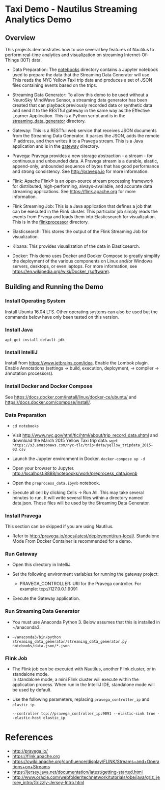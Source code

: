 
# Taxi Demo - Nautilus Streaming Analytics Demo

## Overview

This projects demonstrates how to use several key features of Nautilus to perform real-time analytics
and visualization on streaming Internet-Of-Things (IOT) data.

- Data Preparation: The [notebooks](notebooks) directory contains a Jupyter notebook used to prepare the data that
  the Streaming Data Generator will use.
  This reads the NYC Yellow Taxi trip data and produces a set of JSON files containing events based on the trips.

- Streaming Data Generator: To allow this demo to be used without a NeuroSky MindWave Sensor, a streaming data generator has been
  created that can playback previously recorded data or synthetic data and send it to the RESTful gateway
  in the same way as the Effective Learner Application.
  This is a Python script and is in the [streaming_data_generator](streaming_data_generator) directory.
  
- Gateway: This is a RESTful web service that receives JSON documents from the Streaming Data Generator.
  It parses the JSON, adds the remote IP address, and then writes it to a Pravega stream.
  This is a Java application and is in the [gateway](gateway) directory.
  
- Pravega: Pravega provides a new storage abstraction - a stream - for continuous and unbounded data. 
  A Pravega stream is a durable, elastic, append-only, unbounded sequence of bytes that has good performance and strong consistency.
  See <http://pravega.io> for more information.
  
- Flink: Apache Flink® is an open-source stream processing framework for distributed, high-performing, always-available, and accurate data streaming applications.
  See <https://flink.apache.org> for more information.
  
- Flink Streaming Job: This is a Java application that defines a job that can be executed in the Flink cluster.
  This particular job simply reads the events from Prvega and loads them into Elasticsearch for visualization.
  This is in the [flinkprocessor](flinkprocessor) directory. 
  
- Elasticsearch: This stores the output of the Flink Streaming Job for visualization.

- Kibana: This provides visualization of the data in Elasticsearch.

- Docker: This demo uses Docker and Docker Compose to greatly simplify the deployment of the various
  components on Linux and/or Windows servers, desktops, or even laptops.
  For more information, see <https://en.wikipedia.org/wiki/Docker_(software)>.


## Building and Running the Demo

### Install Operating System

Install Ubuntu 16.04 LTS. Other operating systems can also be used but the commands below have only been tested
on this version.

### Install Java

```
apt-get install default-jdk
```

### Install IntelliJ

Install from <https://www.jetbrains.com/idea>.
Enable the Lombok plugin. 
Enable Annotations (settings -> build, execution, deployment, -> compiler -> annotation processors). 

### Install Docker and Docker Compose

See <https://docs.docker.com/install/linux/docker-ce/ubuntu/>
and <https://docs.docker.com/compose/install/>.

### Data Preparation

- `cd notebooks`

- Visit <http://www.nyc.gov/html/tlc/html/about/trip_record_data.shtml> and download the
  March 2015 Yellow Taxi trip data.
  `wget https://s3.amazonaws.com/nyc-tlc/trip+data/yellow_tripdata_2015-03.csv`
  
- Launch the Jupyter environment in Docker.
  `docker-compose up -d`
  
- Open your browser to Jupyter.
  <http://localhost:8888/notebooks/work/preprocess_data.ipynb>

- Open the `preprocess_data.ipynb` notebook.

- Execute all cell by clicking Cells -> Run All.
  This may take several minutes to run.
  It will write several files within a directory named data.json.
  These files will be used by the Streaming Data Generator.

### Install Pravega

This section can be skipped if you are using Nautilus.

- Refer to <http://pravega.io/docs/latest/deployment/run-local/>.
  Standalone Mode From Docker Container is recommended for a demo.  
  
### Run Gateway

- Open this directory in IntelliJ.

- Set the following environment variables for running the gateway project:
  - PRAVEGA_CONTROLLER: URI for the Pravega controller. For example: tcp://127.0.0.1:9091

- Execute the Gateway application.

### Run Streaming Data Generator

- You must use Anaconda Python 3.
  Below assumes that this is installed in ~/anaconda3.
  
- `~/anaconda3/bin/python streaming_data_generator/streaming_data_generator.py notebooks/data.json/*.json`

### Flink Job

- The Flink job can be executed with Nautilus, another Flink cluster, or in standalone mode.  
  In standalone mode, a mini Flink cluster will execute within the application process.
  When run in the IntelliJ IDE, standalone mode will be used by default.

- Use the following parameters, replacing `pravega_controller_ip` and `elastic_ip`.

  ```--controller tcp://pravega_controller_ip:9091 --elastic-sink true --elastic-host elastic_ip```


# References

- <http://pravega.io/>
- <https://flink.apache.org>
- <https://cwiki.apache.org/confluence/display/FLINK/Streams+and+Operations+on+Streams>
- <https://jersey.java.net/documentation/latest/getting-started.html>
- <http://www.oracle.com/webfolder/technetwork/tutorials/obe/java/griz_jersey_intro/Grizzly-Jersey-Intro.html>
